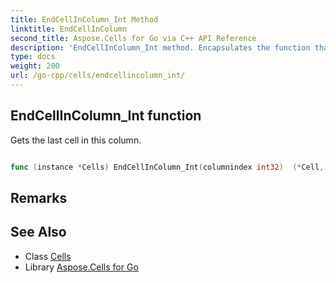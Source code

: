 ```yaml
---
title: EndCellInColumn_Int Method 
linktitle: EndCellInColumn
second_title: Aspose.Cells for Go via C++ API Reference
description: 'EndCellInColumn_Int method. Encapsulates the function that represents endcellincolumn in Go.'
type: docs
weight: 200
url: /go-cpp/cells/endcellincolumn_int/
---
```


## EndCellInColumn_Int function

Gets the last cell in this column.

```go

func (instance *Cells) EndCellInColumn_Int(columnindex int32)  (*Cell,  error) 

```

## Remarks


## See Also

* Class [Cells](../)
* Library [Aspose.Cells for Go](../../)
